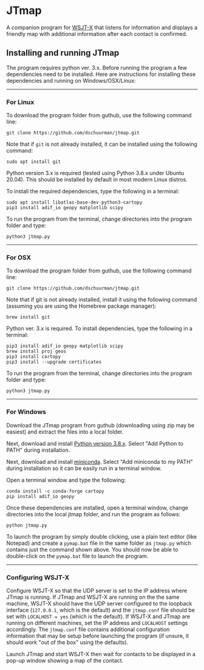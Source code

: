 # JTmap
A companion program for [WSJT-X](http://physics.princeton.edu/pulsar/K1JT/wsjtx.html)
that listens for information and displays a friendly map with additional information after each contact is confirmed.

## Installing and running JTmap
The program requires python ver. 3.x. Before running the program a few dependencies need to be installed.
Here are instructions for installing these dependencies and running on Windows/OSX/Linux:

---
### For Linux

To download the program folder from guthub, use the following command line:

`git clone https://github.com/dschuurman/jtmap.git`

Note that if `git` is not already installed, it can be installed using the following command:

`sudo apt install git`

Python version 3.x is required (tested using Python 3.8.x under Ubuntu 20.04).
This should be installed by default in most modern Linux distros.

To install the required dependencies, type the following in a terminal:

```
sudo apt install libatlas-base-dev python3-cartopy
pip3 install adif_io geopy matplotlib scipy
```
To run the program from the terminal, change directories into the program folder and type:
```
python3 jtmap.py
```

---
### For OSX

To download the program folder from guthub, use the following command line:

`git clone https://github.com/dschuurman/jtmap.git`

Note that if git is not already installed, install it using the following command (assuming you are using the Homebrew package manager):

`brew install git`

Python ver. 3.x is required. To install dependencies, type the following in a terminal:

```
pip3 install adif_io geopy matplotlib scipy
brew install proj geos
pip3 install cartopy
pip3 install --upgrade certificates
```
To run the program from the terminal, change directories into the program folder and type:

`python3 jtmap.py`


---
### For Windows

Download the JTmap program from guthub (downloading using zip may be easiest) and extract the files into a local folder.

Next, download and install [Python version 3.8.x](https://www.python.org/downloads/windows/). Select "Add Python to PATH" during installation.

Next, download and install [miniconda](https://docs.conda.io/en/latest/miniconda.html). Select "Add miniconda to my PATH" during installation so it can be easily run in a terminal window.

Open a terminal window and type the following:

```
conda install -c conda-forge cartopy
pip install adif_io geopy
```

Once these dependencies are installed, open a terminal window, change directories into the local jtmap folder, and run the program as follows:

`python jtmap.py`

To launch the program by simply double clicking, use a plain text editor (like Notepad) and create a `pymap.bat` file in the 
same folder as `jtmap.py` which contains just the command shown above.
You should now be able to double-click on the `pymap.bat` file to launch the program.

---

### Configuring WSJT-X

Configure WSJT-X so that the UDP server is set to the IP address where JTmap
is running. If JTmap and WSJT-X are running on the the same machine, WSJT-X should have the UDP 
server configured to the loopback interface (`127.0.0.1`, which is the default) and 
the `jtmap.conf` file should be set with `LOCALHOST = yes` (which is the default).
If WSJT-X and JTmap are running on different machines, set the IP address and `LOCALHOST` settings
accordingly. The `jtmap.conf` file contains additional configuration information that may be setup before
launching the program (if unsure, it should work "out of the box" using the defaults).

Launch JTmap and start WSJT-X then wait for contacts to be displayed in a pop-up
window showing a map of the contact.
